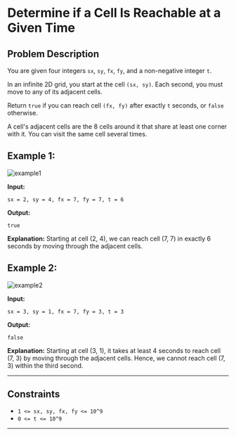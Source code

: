 # Determine if a Cell Is Reachable at a Given Time

## Problem Description
You are given four integers `sx`, `sy`, `fx`, `fy`, and a non-negative integer `t`.

In an infinite 2D grid, you start at the cell `(sx, sy)`. Each second, you must move to any of its adjacent cells.

Return `true` if you can reach cell `(fx, fy)` after exactly `t` seconds, or `false` otherwise.

A cell's adjacent cells are the 8 cells around it that share at least one corner with it. You can visit the same cell several times.


## Example 1:

![example1](https://github.com/Lucas-Erkana/CodingChallenge_Determine_if_a_Cell_Is_Reachable_at_a_Given_Time/assets/41428579/b20097cf-5389-4278-bcfa-87796952d0e3)


**Input:**
```
sx = 2, sy = 4, fx = 7, fy = 7, t = 6
```

**Output:**
```
true
```

**Explanation:**
Starting at cell (2, 4), we can reach cell (7, 7) in exactly 6 seconds by moving through the adjacent cells.

## Example 2:
![example2](https://github.com/Lucas-Erkana/CodingChallenge_Determine_if_a_Cell_Is_Reachable_at_a_Given_Time/assets/41428579/f644ad4e-611d-4489-a45a-b3318840f714)


**Input:**
```
sx = 3, sy = 1, fx = 7, fy = 3, t = 3
```

**Output:**
```
false
```

**Explanation:**
Starting at cell (3, 1), it takes at least 4 seconds to reach cell (7, 3) by moving through the adjacent cells. Hence, we cannot reach cell (7, 3) within the third second.

---

## Constraints

- `1 <= sx, sy, fx, fy <= 10^9`
- `0 <= t <= 10^9`

---

